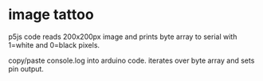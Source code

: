 # image tattoo

p5js code reads 200x200px image and prints byte array to serial with 1=white and 0=black pixels.

copy/paste console.log into arduino code. iterates over byte array and sets pin output. 